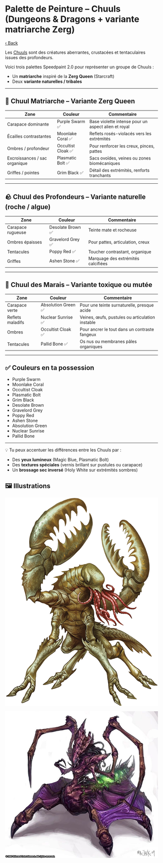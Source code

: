 # Palette de Peinture – Chuuls (Dungeons & Dragons + variante matriarche Zerg)

[‹ Back](../index.md)

Les [Chuuls](https://www.dndbeyond.com/monsters/16824-chuul) sont des créatures aberrantes, crustacées et tentaculaires issues des profondeurs.

Voici trois palettes Speedpaint 2.0 pour représenter un groupe de Chuuls :

- Un **matriarche** inspiré de la **Zerg Queen** (Starcraft)
- Deux **variante naturelles / tribales**

---

## 👑 Chuul Matriarche – Variante Zerg Queen

| Zone                          | Couleur            | Commentaire                                         |
| ----------------------------- | ------------------ | --------------------------------------------------- |
| Carapace dominante            | Purple Swarm ✅    | Base violette intense pour un aspect alien et royal |
| Écailles contrastantes        | Moonlake Coral ✅  | Reflets rosés-violacés vers les extrémités          |
| Ombres / profondeur           | Occultist Cloak ✅ | Pour renforcer les creux, pinces, pattes            |
| Excroissances / sac organique | Plasmatic Bolt ✅  | Sacs ovoïdes, veines ou zones biomécaniques         |
| Griffes / pointes             | Grim Black ✅      | Détail des extrémités, renforts tranchants          |

---

## 🪨 Chuul des Profondeurs – Variante naturelle (roche / algue)

| Zone              | Couleur           | Commentaire                        |
| ----------------- | ----------------- | ---------------------------------- |
| Carapace rugueuse | Desolate Brown ✅ | Teinte mate et rocheuse            |
| Ombres épaisses   | Gravelord Grey ✅ | Pour pattes, articulation, creux   |
| Tentacules        | Poppy Red ✅      | Toucher contrastant, organique     |
| Griffes           | Ashen Stone ✅    | Marquage des extrémités calcifiées |

---

## 🧪 Chuul des Marais – Variante toxique ou mutée

| Zone             | Couleur             | Commentaire                                     |
| ---------------- | ------------------- | ----------------------------------------------- |
| Carapace verte   | Absolution Green ✅ | Pour une teinte surnaturelle, presque acide     |
| Reflets maladifs | Nuclear Sunrise ✅  | Veines, œufs, pustules ou articulation instable |
| Ombres           | Occultist Cloak ✅  | Pour ancrer le tout dans un contraste fangeux   |
| Tentacules       | Pallid Bone ✅      | Os nus ou membranes pâles organiques            |

---

## ✅ Couleurs en ta possession

- Purple Swarm
- Moonlake Coral
- Occultist Cloak
- Plasmatic Bolt
- Grim Black
- Desolate Brown
- Gravelord Grey
- Poppy Red
- Ashen Stone
- Absolution Green
- Nuclear Sunrise
- Pallid Bone

---

💡 Tu peux accentuer les différences entre les Chuuls par :

- Des **yeux lumineux** (Magic Blue, Plasmatic Bolt)
- Des **textures spéciales** (vernis brillant sur pustules ou carapace)
- Un **brossage sec inversé** (Holy White sur extrémités sombres)

## 🖼️ Illustrations

![Illustration](chuul.png)

![Illustration](zerg-queen.jpg)
